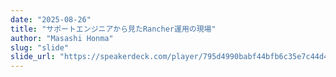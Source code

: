 ```yaml
---
date: "2025-08-26"
title: "サポートエンジニアから見たRancher運用の現場"
author: "Masashi Honma"
slug: "slide"
slide_url: "https://speakerdeck.com/player/795d4990babf44bfb6c35e7c44d43980?slide=1"
---
```

